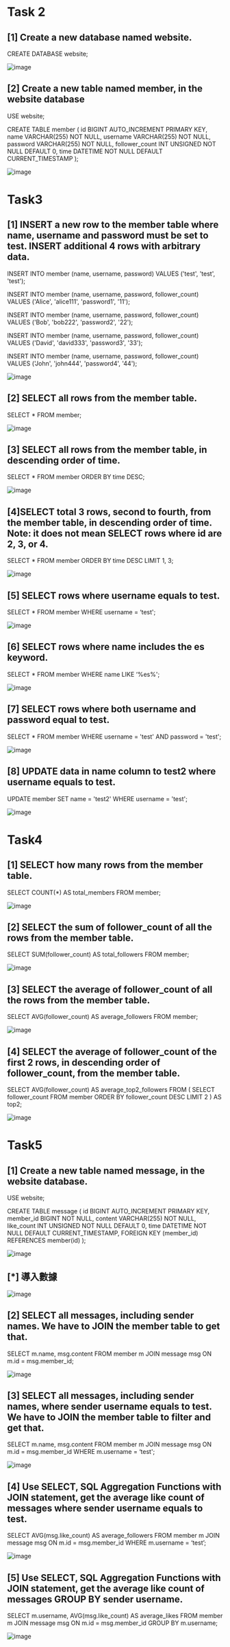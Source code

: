 # Task 2

## [1] Create a new database named website.

CREATE DATABASE website;

![image](image/2-1.png)

## [2] Create a new table named member, in the website database

USE website;

CREATE TABLE member (
    id BIGINT AUTO_INCREMENT PRIMARY KEY,
    name VARCHAR(255) NOT NULL,
    username VARCHAR(255) NOT NULL,
    password VARCHAR(255) NOT NULL,
    follower_count INT UNSIGNED NOT NULL DEFAULT 0,
    time DATETIME NOT NULL DEFAULT CURRENT_TIMESTAMP
);

![image](image/2-2.png)





# Task3

## [1] INSERT a new row to the member table where name, username and password must be set to test. INSERT additional 4 rows with arbitrary data.

INSERT INTO member (name, username, password) VALUES ('test', 'test', 'test');

INSERT INTO member (name, username, password, follower_count) VALUES ('Alice', 'alice111', 'password1', '11');

INSERT INTO member (name, username, password, follower_count) VALUES ('Bob', 'bob222', 'password2', '22');

INSERT INTO member (name, username, password, follower_count) VALUES ('David', 'david333', 'password3', '33');

INSERT INTO member (name, username, password, follower_count) VALUES ('John', 'john444', 'password4', '44');

![image](image/3-1.png)

## [2] SELECT all rows from the member table.

SELECT * FROM member;

![image](image/3-2.png)

## [3] SELECT all rows from the member table, in descending order of time.

SELECT * FROM member ORDER BY time DESC;

![image](image/3-3.png)

## [4]SELECT total 3 rows, second to fourth, from the member table, in descending order of time. Note: it does not mean SELECT rows where id are 2, 3, or 4.

SELECT * FROM member ORDER BY time DESC LIMIT 1, 3;

![image](image/3-4.png)

## [5] SELECT rows where username equals to test.

SELECT * FROM member WHERE username = ‘test';

![image](image/3-5.png)

## [6] SELECT rows where name includes the es keyword.

SELECT * FROM member WHERE name LIKE ‘%es%';

![image](image/3-6.png)

## [7] SELECT rows where both username and password equal to test.

SELECT * FROM member WHERE username = 'test' AND password = 'test';

![image](image/3-7.png)

## [8] UPDATE data in name column to test2 where username equals to test.

UPDATE member SET name = 'test2' WHERE username = 'test';

![image](image/3-8.png)





# Task4

## [1] SELECT how many rows from the member table.

SELECT COUNT(*) AS total_members FROM member;

![image](image/4-1.png)

## [2] SELECT the sum of follower_count of all the rows from the member table.

SELECT SUM(follower_count) AS total_followers FROM member;

![image](image/4-2.png)

## [3] SELECT the average of follower_count of all the rows from the member table.

SELECT AVG(follower_count) AS average_followers FROM member;

![image](image/4-3.png)

## [4] SELECT the average of follower_count of the first 2 rows, in descending order of follower_count, from the member table.

SELECT AVG(follower_count) AS average_top2_followers FROM ( SELECT follower_count FROM member ORDER BY follower_count DESC LIMIT 2 ) AS top2;

![image](image/4-4.png)





# Task5

## [1] Create a new table named message, in the website database.

USE website;

CREATE TABLE message (
    id BIGINT AUTO_INCREMENT PRIMARY KEY,
    member_id BIGINT NOT NULL, 
    content VARCHAR(255) NOT NULL,
    like_count INT UNSIGNED NOT NULL DEFAULT 0,
    time DATETIME NOT NULL DEFAULT CURRENT_TIMESTAMP,
    FOREIGN KEY (member_id) REFERENCES member(id) 
);

![image](image/5-1.png)



## [*] 導入數據

![image](image/5.png)

## [2] SELECT all messages, including sender names. We have to JOIN the member table to get that.

SELECT m.name, msg.content
FROM member m
JOIN message msg ON m.id = msg.member_id;

![image](image/5-2.png)

## [3] SELECT all messages, including sender names, where sender username equals to test. We have to JOIN the member table to filter and get that.

SELECT m.name, msg.content
FROM member m
JOIN message msg ON m.id = msg.member_id
WHERE m.username = ‘test';

![image](image/5-3.png)

## [4] Use SELECT, SQL Aggregation Functions with JOIN statement, get the average like count of messages where sender username equals to test.

SELECT AVG(msg.like_count) AS average_followers 
FROM member m
JOIN message msg ON m.id = msg.member_id
WHERE m.username = ‘test’;

![image](image/5-4.png)


## [5] Use SELECT, SQL Aggregation Functions with JOIN statement, get the average like count of messages GROUP BY sender username.

SELECT m.username, AVG(msg.like_count) AS average_likes
FROM member m
JOIN message msg ON m.id = msg.member_id
GROUP BY m.username;

![image](image/5-5.png)


